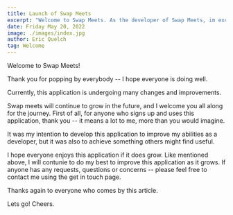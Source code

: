 ```yaml
---
title: Launch of Swap Meets
excerpt: "Welcome to Swap Meets. As the developer of Swap Meets, im excited to release this application for everyone to use"
date: Friday May 20, 2022
image: ./images/index.jpg
author: Eric Quelch
tag: Welcome
---
```


Welcome to Swap Meets!

Thank you for popping by everybody -- I hope everyone is doing well. 

Currently, this application is undergoing many changes and improvements. 

Swap meets will continue to grow in the future, and I welcome you all along for the journey. First of all, for anyone who signs up and uses this application, thank you -- it means a lot to me, more than you would imagine. 

It was my intention to develop this application to improve my abilities as a developer, but it was also to achieve something others might find useful.

I hope everyone enjoys this application if it does grow. Like mentioned above, I will contunie to do my best to improve this application as it grows. If anyone has any requests, questions or concerns -- please feel free to contact me using the get in touch page. 

Thanks again to everyone who comes by this article. 

Lets go! Cheers.
